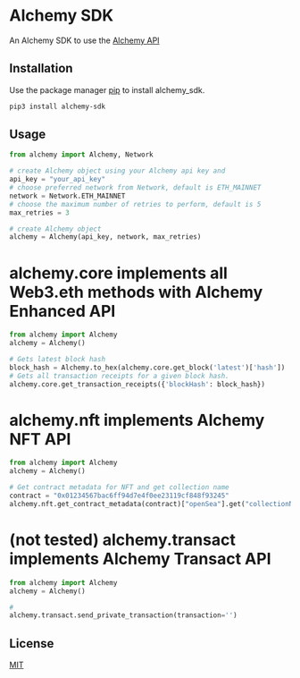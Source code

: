 # Alchemy SDK
An Alchemy SDK to use the [Alchemy API](https://www.alchemy.com/)

## Installation
Use the package manager [pip](https://pip.pypa.io/en/stable/) to install alchemy_sdk.

```bash
pip3 install alchemy-sdk
```

## Usage

```python
from alchemy import Alchemy, Network

# create Alchemy object using your Alchemy api key and
api_key = "your_api_key"
# choose preferred network from Network, default is ETH_MAINNET
network = Network.ETH_MAINNET
# choose the maximum number of retries to perform, default is 5
max_retries = 3

# create Alchemy object
alchemy = Alchemy(api_key, network, max_retries)
```

# alchemy.core implements all Web3.eth methods with Alchemy Enhanced API

```python
from alchemy import Alchemy
alchemy = Alchemy()

# Gets latest block hash
block_hash = Alchemy.to_hex(alchemy.core.get_block('latest')['hash'])
# Gets all transaction receipts for a given block hash.
alchemy.core.get_transaction_receipts({'blockHash': block_hash})
```

# alchemy.nft implements Alchemy NFT API

```python
from alchemy import Alchemy
alchemy = Alchemy()

# Get contract metadata for NFT and get collection name
contract = "0x01234567bac6ff94d7e4f0ee23119cf848f93245"
alchemy.nft.get_contract_metadata(contract)["openSea"].get("collectionName")
```

# (not tested) alchemy.transact implements Alchemy Transact API

```python
from alchemy import Alchemy
alchemy = Alchemy()

#
alchemy.transact.send_private_transaction(transaction='')
```

## License

[MIT](https://choosealicense.com/licenses/mit/)
